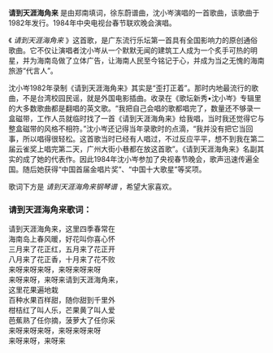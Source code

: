 

**请到天涯海角来** 是由郑南填词，徐东蔚谱曲，沈小岑演唱的一首歌曲，该歌曲于1982年发行。1984年中央电视台春节联欢晚会演唱。

  
《 _请到天涯海角来_
》这首歌，是广东流行乐坛第一首具有全国影响力的原创通俗歌曲。它不仅让演唱者沈小岑从一个默默无闻的建筑工人成为一个炙手可热的明星，并为海南岛做了立体广告，让海南人民至今铭记于心，并成为当之无愧的海南旅游“代言人”。

  
沈小岑1982年录制《请到天涯海角来》其实是“歪打正着”。那时内地最流行的歌曲，不是台湾校园民谣，就是外国电影插曲。收录在《歌坛新秀•沈小岑》专辑里的大多数歌曲都是翻唱的英文歌。“我把自己会唱的歌都唱完了，数量还不够录一盒磁带，工作人员就临时找了一首《请到天涯海角来》给我唱，当时我还觉得它与整盒磁带的风格不相符。”沈小岑还记得当年录歌时的点滴，“我并没有把它当回事，所以唱得很轻松。这首歌当时已经有人唱过，不过反应平平，想不到我在第二届云雀奖上唱完第二天，广州大街小巷都在放这首歌”。《请到天涯海角来》名副其实的成了她的代表作。因此1984年沈小岑参加了央视春节晚会，歌声迅速传遍全国。随后她获得“中国首届金唱片奖”、“中国十大歌星”等奖项。

  
歌词下方是 _请到天涯海角来钢琴谱_ ，希望大家喜欢。

### 请到天涯海角来歌词：

请到天涯海角来，这里四季春常在  
海南岛上春风暖，好花叫你喜心怀  
三月来了花正红，五月来了花正开  
八月来了花正香，十月来了花不败  
来呀来呀来呀，来呀来呀来呀  
来呀来呀，来呀来请到天涯海角来，  
这里花果遍地栽  
百种水果百样甜，随你甜到千里外  
柑桔红了叫人乐，芒果黄了叫人爱  
芭蕉熟了任你摘，菠萝大了任你采  
来呀来呀来呀，来呀来呀来呀  
来呀来呀，来呀来

